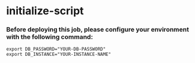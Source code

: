 # initialize-script

### Before deploying this job, please configure your environment with the following command:
```
export DB_PASSWORD="YOUR-DB-PASSWORD"
export DB_INSTANCE="YOUR-INSTANCE-NAME"
```
